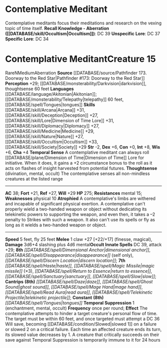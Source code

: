 ﻿---
ac: '38'
alignment: N
all_resistance: null
burrow_speed: null
charisma: '+4'
climb_speed: null
constitution: '+0'
creature_ability:
- Atrophied
- Temporal Sense
- Temporal Suppression
- Thoughtsense
creature_family: '[[DATABASE/monsterfamily/Contemplative of Ashok|Contemplative of
  Ashok]]'
description: 'Contemplative meditants focus their meditations and research on the
  vexing topic of time itself.<br/><br/><b><u>Recall Knowledge - Aberration</u> (
  [[DATABASE/skill/Occultism|Occultism]] )</b>: DC 39<br/><b><u>Unspecific Lore</u></b>:
  DC 37<br/><b><u>Specific Lore</u></b>: DC 34'
dexterity: '+6'
element: null
fly_speed: '25'
fortitude: '+21'
hardness: null
hp: '275'
id: '1668'
immunity: null
intelligence: '+8'
land_speed: '5'
language:
- '[[DATABASE/language/Akitonian|Akitonian]] ; [[DATABASE/monsterability/Telepathy|telepathy]]
  60 feet'
- '[[DATABASE/spell/Tongues|tongues]]'
level: '15'
max_speed: '25'
name: Contemplative Meditant
perception: '+29'
rarity: Rare
reflex: '+27'
resistance:
- '[[DATABASE/trait/Mental|mental]] 15'
rus_type_level: null
school: null
sense:
- '[[DATABASE/monsterability/Darkvision|darkvision]]'
- thoughtsense 60 feet
size: Medium
skill:
- '[[DATABASE/skill/Arcana|Arcana]] +31'
- '[[DATABASE/skill/Deception|Deception]] +27'
- '[[DATABASE/skill/Lore|Dimension of Time Lore]] +31'
- '[[DATABASE/skill/Diplomacy|Diplomacy]] +27'
- '[[DATABASE/skill/Medicine|Medicine]] +29'
- '[[DATABASE/skill/Nature|Nature]] +27'
- '[[DATABASE/skill/Occultism|Occultism]] +33'
- '[[DATABASE/skill/Society|Society]] +29'
source: '[[DATABASE/source/Pathfinder 173. Doorway to the Red Star|Pathfinder #173:
  Doorway to the Red Star]]'
speed:
- 5 feet
- fly 25 feet
spell:
- '[[DATABASE/spell/Daze|Daze]]'
- '[[DATABASE/spell/Dimensional Anchor|DimensionalAnchor]]'
- '[[DATABASE/spell/Disappearance|Disappearance]]'
- '[[DATABASE/spell/Discern Location|Discern Location]]'
- '[[DATABASE/spell/Ghost Sound|Ghost Sound]]'
- '[[DATABASE/spell/Haste|Haste]]'
- '[[DATABASE/spell/Mage Hand|Mage Hand]]'
- '[[DATABASE/spell/Magic Missile|MagicMissile]]'
- '[[DATABASE/spell/Read Aura|Read Aura]]'
- '[[DATABASE/spell/Return to Essence|Return to Essence]]'
- '[[DATABASE/spell/Sanctuary|Sanctuary]]'
- '[[DATABASE/spell/Slow|Slow]]'
- '[[DATABASE/spell/Telekinetic Projectile|Telekinetic Projectile]]'
- '[[DATABASE/spell/Tongues|Tongues]]'
strength: '-2'
strength_req: '-2'
strongest_save:
- Will
swim_speed: null
trait:
- '[[DATABASE/trait/Aberration|Aberration]]'
- '[[DATABASE/trait/Rare|Rare]]'
type: Creature
vision: Darkvision
weakest_save:
- Fortitude
weakness:
- physical 10
will: '+29'
wisdom: '+6'

---
# Contemplative Meditant

Contemplative meditants focus their meditations and research on the vexing topic of time itself.
**Recall Knowledge - Aberration ([[DATABASE/skill/Occultism|Occultism]])**: DC 39
**Unspecific Lore**: DC 37
**Specific Lore**: DC 34

# Contemplative Meditant<span class="item-type">Creature 15</span>

<span class="trait-rare item-trait">Rare</span><span class="trait-alignment item-trait">N</span><span class="trait-size item-trait">Medium</span><span class="item-trait">Aberration</span>
**Source** [[DATABASE/source/Pathfinder 173. Doorway to the Red Star|Pathfinder #173: Doorway to the Red Star]]
**Perception** +29; [[DATABASE/monsterability/Darkvision|darkvision]], thoughtsense 60 feet
**Languages** [[DATABASE/language/Akitonian|Akitonian]]; [[DATABASE/monsterability/Telepathy|telepathy]] 60 feet, [[DATABASE/spell/Tongues|tongues]]
**Skills** [[DATABASE/skill/Arcana|Arcana]] +31, [[DATABASE/skill/Deception|Deception]] +27, [[DATABASE/skill/Lore|Dimension of Time Lore]] +31, [[DATABASE/skill/Diplomacy|Diplomacy]] +27, [[DATABASE/skill/Medicine|Medicine]] +29, [[DATABASE/skill/Nature|Nature]] +27, [[DATABASE/skill/Occultism|Occultism]] +33, [[DATABASE/skill/Society|Society]] +29
**Str** -2, **Dex** +6, **Con** +0, **Int** +8, **Wis** +6, **Cha** +4
**Temporal Sense** A contemplative meditant can always roll [[DATABASE/plane/Dimension of Time|Dimension of Time]] Lore for initiative. When it does, it gains a +2 circumstance bonus to the roll as it acts on flashes of insight harvested from potential futures.
**Thoughtsense** (divination, mental, occult) The contemplative senses all non-mindless creatures at the listed range

---
**AC** 38; **Fort** +21, **Ref** +27, **Will** +29
**HP** 275; **Resistances** mental 15; **Weaknesses** physical 10
<span class="in-box-ability">**Atrophied** A contemplative's limbs are withered and incapable of significant physical exertion. A contemplative can't properly wield a two-handed weapon or object without dedicating its telekinetic powers to supporting the weapon, and even then, it takes a –2 penalty to Strikes with such a weapon. It also can't use its spells or fly as long as it wields a two-handed weapon or object.</span>

---
**Speed** 5 feet, fly 25 feet
<span class="in-box-ability">**Melee** <span class="action-icon">1</span> claw +27 [+22/+17] (finesse, magical), **Damage** 3d6+4 slashing plus 4d6 mental</span>**Occult Innate Spells** DC 39, attack +29; **8th** _[[DATABASE/spell/Dimensional Anchor|dimensional anchor]]_, _[[DATABASE/spell/Disappearance|disappearance]]_ (self only), _[[DATABASE/spell/Discern Location|discern location]]_; **7th** _[[DATABASE/spell/Haste|haste]]_, _[[DATABASE/spell/Magic Missile|magic missile]]_ (×3), _[[DATABASE/spell/Return to Essence|return to essence]]_, _[[DATABASE/spell/Sanctuary|sanctuary]]_, _[[DATABASE/spell/Slow|slow]]_; **Cantrips** **(8th)** _[[DATABASE/spell/Daze|daze]]_, _[[DATABASE/spell/Ghost Sound|ghost sound]]_, _[[DATABASE/spell/Mage Hand|mage hand]]_, _[[DATABASE/spell/Read Aura|read aura]]_, _[[DATABASE/spell/Telekinetic Projectile|telekinetic projectile]]_; **Constant** **(8th)** _[[DATABASE/spell/Tongues|tongues]]_
<span class="in-box-ability">**Temporal Suppression** <span class="action-icon">1</span> (enchantment, mental, occult) **Frequency** once per round; **Effect** The contemplative attempts to hinder a target creature's personal flow of time. The target must be within 60 feet, and once targeted must attempt a DC 36 Will save, becoming [[DATABASE/condition/Slowed|slowed 1]] on a failure or slowed 2 on a critical failure. Each time an affected creature ends its turn, its slowed value decreases by 1. A creature that critically succeeds on their save against Temporal Suppression is temporarily immune to it for 24 hours</span>